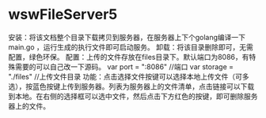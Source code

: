 # wswFileServer5 
安装：将该文档整个目录下载拷贝到服务器，在服务器上下个golang编译一下main.go ，运行生成的执行文件即可启动服务。
卸载：将该目录删除即可，无需配置，绿色环保。
配置：上传的文件存放在files目录下。默认端口为8086，有特殊需要的可以自己改一下源码。
var port = ":8086"      	//端口
var storage = "./files"     //上传文件目录
功能：点击选择文件按键可以选择本地上传文件（可多选），按蓝色按键上传到服务器。列表为服务器上的文件清单，点击链接可以下载到本地。在右侧的选择框可以选中文件，然后点击下方红色的按键，即可删除服务器上的文件。
